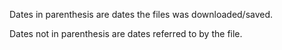 Dates in parenthesis are dates the files was downloaded/saved. 

Dates not in parenthesis are dates referred to by the file.
